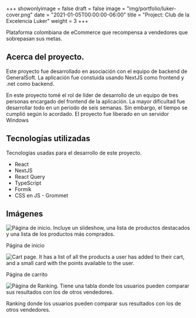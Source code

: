 +++
showonlyimage = false
draft = false
image = "img/portfolio/luker-cover.png"
date = "2021-01-05T00:00:00-06:00"
title = "Project: Club de la Excelencia Luker"
weight = 3
+++

Plataforma colombiana de eCommerce que recompensa a vendedores que sobrepasan sus metas.

<!--more-->

## Acerca del proyecto.

Este proyecto fue desarrollado en asociación con el equipo de backend de GeneralSoft. La aplicación fue constuida usando NextJS como frontend y .net como backend.

En este proyecto tomé el rol de líder de desarrollo de un equipo de tres personas encargado del frontend de la aplicación. La mayor dificultad fue desarrollar todo en un periodo de seis semanas. Sin embargo, el tiempo se cumplió según lo acordado. El proyecto fue liberado en un servidor Windows

## Tecnologías utilizadas

Tecnologías usadas para el desarrollo de este proyecto.

- React
- NextJS
- React Query
- TypeScript
- Formik
- CSS en JS - Grommet

## Imágenes

![Página de inicio. Incluye un slideshow, una lista de productos destacados y una lista de los productos más comprados.](/img/portfolio/luker/luker-2-home.png)

Página de inicio

![Cart page. It has a list of all the products a user has added to their cart, and a small card with the points available to the user.](/img/portfolio/luker/luker-4-cart.png)

Página de carrito

![Página de Ranking. Tiene una tabla donde los usuarios pueden comparar sus resultados con los de otros vendedores.](/img/portfolio/luker/luker-5-ranking.png)

Ranking donde los usuarios pueden comparar sus resultados con los de otros vendedores.